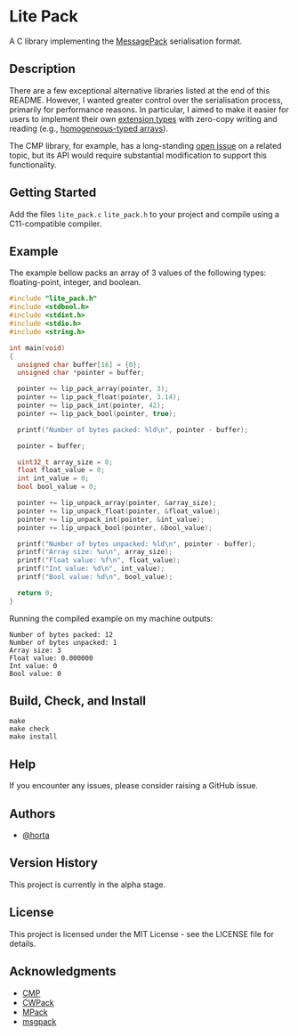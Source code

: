 # Lite Pack

A C library implementing the [MessagePack](https://msgpack.org) serialisation format.

## Description

There are a few exceptional alternative libraries listed at the end of this README.
However, I wanted greater control over the serialisation process, primarily for performance
reasons.
In particular, I aimed to make it easier for users to implement their own [extension types](https://github.com/msgpack/msgpack/blob/master/spec.md#extension-types)
with zero-copy writing and reading (e.g., [homogeneous-typed arrays](https://github.com/msgpack/msgpack/pull/267)).

The CMP library, for example, has a long-standing [open issue](https://github.com/camgunz/cmp/issues/29)
on a related topic, but its API would require substantial modification to support
this functionality.

## Getting Started

Add the files `lite_pack.c` `lite_pack.h` to your project and compile
using a C11-compatible compiler.

## Example

The example bellow packs an array of 3 values of the following types:
floating-point, integer, and boolean.

```c
#include "lite_pack.h"
#include <stdbool.h>
#include <stdint.h>
#include <stdio.h>
#include <string.h>

int main(void)
{
  unsigned char buffer[16] = {0};
  unsigned char *pointer = buffer;

  pointer += lip_pack_array(pointer, 3);
  pointer += lip_pack_float(pointer, 3.14);
  pointer += lip_pack_int(pointer, 42);
  pointer += lip_pack_bool(pointer, true);

  printf("Number of bytes packed: %ld\n", pointer - buffer);

  pointer = buffer;

  uint32_t array_size = 0;
  float float_value = 0;
  int int_value = 0;
  bool bool_value = 0;

  pointer += lip_unpack_array(pointer, &array_size);
  pointer += lip_unpack_float(pointer, &float_value);
  pointer += lip_unpack_int(pointer, &int_value);
  pointer += lip_unpack_bool(pointer, &bool_value);

  printf("Number of bytes unpacked: %ld\n", pointer - buffer);
  printf("Array size: %u\n", array_size);
  printf("Float value: %f\n", float_value);
  printf("Int value: %d\n", int_value);
  printf("Bool value: %d\n", bool_value);

  return 0;
}
```

Running the compiled example on my machine outputs:

```text
Number of bytes packed: 12
Number of bytes unpacked: 1
Array size: 3
Float value: 0.000000
Int value: 0
Bool value: 0
```

## Build, Check, and Install

```text
make
make check
make install
```

## Help

If you encounter any issues, please consider raising a GitHub issue.

## Authors

- [@horta](https://github.com/horta)

## Version History

This project is currently in the alpha stage.

## License

This project is licensed under the MIT License - see the LICENSE file for details.

## Acknowledgments

- [CMP](https://github.com/camgunz/cmp)
- [CWPack](https://github.com/clwi/CWPack)
- [MPack](https://github.com/ludocode/mpack)
- [msgpack](https://github.com/msgpack/msgpack-c)
